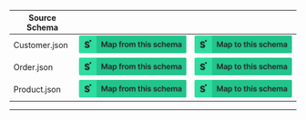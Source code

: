| Source Schema |                                                                                                                                                                                                                                                                                  |                                                                                                                                                                                                                                                                            |
| ------------- | -------------------------------------------------------------------------------------------------------------------------------------------------------------------------------------------------------------------------------------------------------------------------------- | -------------------------------------------------------------------------------------------------------------------------------------------------------------------------------------------------------------------------------------------------------------------------- |
| Customer.json | [![Map from this schema](/images/MapFromThisSchema.svg)](https://terminal.stedi.com/mappings/import?name=Mapping%20from%20Shopify's%20Customer%20schema&source_json_schema=https://raw.githubusercontent.com/Stedi/registry/main/schemas/shopify/webhooks/2022-01/Customer.json) | [![Map to this schema](/images/MapToThisSchema.svg)](https://terminal.stedi.com/mappings/import?name=Mapping%20to%20Shopify's%20Customer%20schema&target_json_schema=https://raw.githubusercontent.com/Stedi/registry/main/schemas/shopify/webhooks/2022-01/Customer.json) |
| Order.json    | [![Map from this schema](/images/MapFromThisSchema.svg)](https://terminal.stedi.com/mappings/import?name=Mapping%20from%20Shopify's%20Order%20schema&source_json_schema=https://raw.githubusercontent.com/Stedi/registry/main/schemas/shopify/webhooks/2022-01/Order.json)       | [![Map to this schema](/images/MapToThisSchema.svg)](https://terminal.stedi.com/mappings/import?name=Mapping%20to%20Shopify's%20Order%20schema&target_json_schema=https://raw.githubusercontent.com/Stedi/registry/main/schemas/shopify/webhooks/2022-01/Order.json)       |
| Product.json  | [![Map from this schema](/images/MapFromThisSchema.svg)](https://terminal.stedi.com/mappings/import?name=Mapping%20from%20Shopify's%20Product%20schema&source_json_schema=https://raw.githubusercontent.com/Stedi/registry/main/schemas/shopify/webhooks/2022-01/Product.json)   | [![Map to this schema](/images/MapToThisSchema.svg)](https://terminal.stedi.com/mappings/import?name=Mapping%20to%20Shopify's%20Product%20schema&target_json_schema=https://raw.githubusercontent.com/Stedi/registry/main/schemas/shopify/webhooks/2022-01/Product.json)   |
****